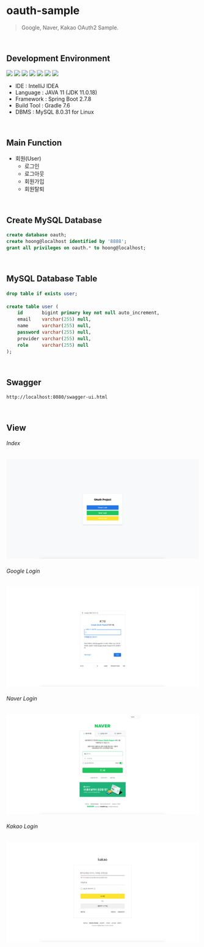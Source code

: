 # oauth-sample
> Google, Naver, Kakao OAuth2 Sample.

<br>

## Development Environment
<div style="display: inline-block">
    <img src="https://img.shields.io/badge/IntelliJ%20IDEA-000000?style=flat&logo=IntelliJIDEA&logoColor=white" />
    <img src="https://img.shields.io/badge/HTML-E34F26?style=flat&logo=HTML5&logoColor=white" />
    <img src="https://img.shields.io/badge/CSS-1572B6?style=flat&logo=CSS3&logoColor=white" />
    <img src="https://img.shields.io/badge/Java-007396?style=flat&logo=coffeescript&logoColor=white" />
    <img src="https://img.shields.io/badge/SpringBoot-6DB33F?style=flat&logo=SpringBoot&logoColor=white" />
    <img src="https://img.shields.io/badge/Gradle-02303A?style=flat&logo=Gradle&logoColor=white" />
    <img src="https://img.shields.io/badge/MySQL-4479A1?style=flat&logo=MySQL&logoColor=white" />
</div>

- IDE : IntelliJ IDEA
- Language : JAVA 11 (JDK 11.0.18)
- Framework : Spring Boot 2.7.8
- Build Tool : Gradle 7.6
- DBMS : MySQL 8.0.31 for Linux

<br>

## Main Function
- 회원(User)
    - 로그인
    - 로그아웃
    - 회원가입
    - 회원탈퇴

<br>

## Create MySQL Database
```SQL
create database oauth;
create hoong@localhost identified by '8888';
grant all privileges on oauth.* to hoong@localhost;
```

<br>

## MySQL Database Table
```SQL
drop table if exists user;

create table user (
    id       bigint primary key not null auto_increment,
    email    varchar(255) null,
    name     varchar(255) null,
    password varchar(255) null,
    provider varchar(255) null,
    role     varchar(255) null
);
```

<br>

## Swagger
```shell
http://localhost:8080/swagger-ui.html
```

<br>

## View
###### Index
<img src="image/page/img_page_index.png" />

###### Google Login
<img src="image/page/img_page_login_google.png" />

###### Naver Login
<img src="image/page/img_page_login_naver.png" />

###### Kakao Login
<img src="image/page/img_page_login_kakao.png" />
